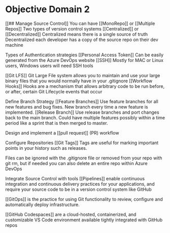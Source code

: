 # Objective Domain 2
[[## Manage Source Control]]
You can have [[MonoRepo]] or [[Multiple Repos]]
Two types of version control systems
[[Centralized]] or [[Decentralized]]
Centralized means there is a single source of truth
Decentralized each developer has a copy of the source repo on their dev machine

Types of Authentication strategies
[[Personal Access Token]] Can be easily generated from the Azure DevOps website
[[SSH]] Mostly for MAC or Linux users, Windows users will need SSH tools

[[Git LFS]] Git Large File system allows you to maintain and use your large binary files that you would normally have in your .gitignore
[[Workflow Hooks]] Hooks are a mechanism that allows arbitrary code to be run before, or after, certain Git Lifecycle events that occur

Define Branch Strategy
[[Feature Branches]] Use feature branches for all new features and bug fixes. New branch every time a new feature is implemented.
[[Release Branch]] Use release branches and port changes back to the main branch. Could have multiple features possibly within a time period like a sprint that is then merged to master.

Design and implement a [[pull request]] (PR) workflow

Configure Repositories
[[Git Tags]] Tags are useful for marking important points in your history such as releases.

Files can be ignored with the .gitignore file or removed from your repo with git rm, but if needed you can also delete an entire repo within Azure DevOps

Integrate Source Control with tools
[[Pipelines]] enable continuous integration and continuous delivery practices for your applications, and require your source code to be in a version control system like GitHub

[[GitOps]] is the practice for using Git functionality to review, configure and automatically deploy infrastructure.

[[GitHub Codespaces]] are a cloud-hosted, containerized, and customizable VS Code environment available tightly integrated with GitHub repos
